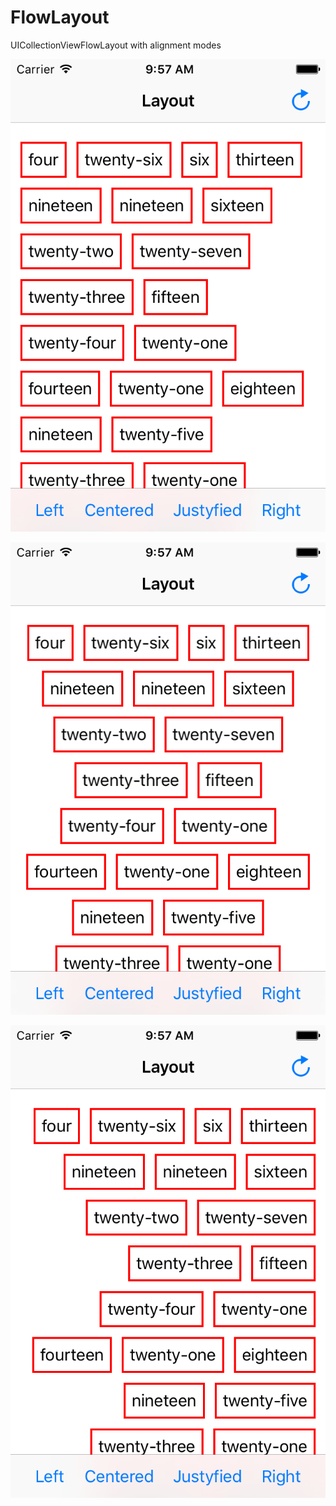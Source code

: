 # FlowLayout

UICollectionViewFlowLayout with alignment modes

![Left](FlowLeft@2x.png)

![Center](FlowCenter@2x.png)

![Right](FlowRight@2x.png)
